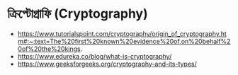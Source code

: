 # ক্রিপ্টোগ্রাফি (Cryptography)  
 

* https://www.tutorialspoint.com/cryptography/origin_of_cryptography.htm#:~:text=The%20first%20known%20evidence%20of,on%20behalf%20of%20the%20kings.   
* https://www.edureka.co/blog/what-is-cryptography/
* https://www.geeksforgeeks.org/cryptography-and-its-types/
